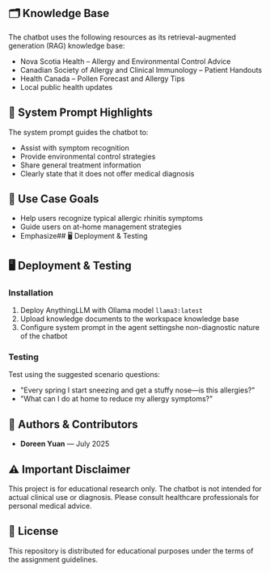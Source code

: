 ## 🗂 Knowledge Base
The chatbot uses the following resources as its retrieval-augmented generation (RAG) knowledge base:
- Nova Scotia Health – Allergy and Environmental Control Advice
- Canadian Society of Allergy and Clinical Immunology – Patient Handouts
- Health Canada – Pollen Forecast and Allergy Tips
- Local public health updates
## 💬 System Prompt Highlights
The system prompt guides the chatbot to:
- Assist with symptom recognition
- Provide environmental control strategies
- Share general treatment information
- Clearly state that it does not offer medical diagnosis
## 🎯 Use Case Goals
- Help users recognize typical allergic rhinitis symptoms
- Guide users on at-home management strategies
- Emphasize## 🖥 Deployment & Testing
## 🖥 Deployment & Testing
### Installation
1. Deploy AnythingLLM with Ollama model `llama3:latest`
2. Upload knowledge documents to the workspace knowledge base
3. Configure system prompt in the agent settingshe non-diagnostic nature of the chatbot
### Testing
Test using the suggested scenario questions:
- "Every spring I start sneezing and get a stuffy nose—is this allergies?"
- "What can I do at home to reduce my allergy symptoms?"
## 👥 Authors & Contributors
- **Doreen Yuan** — July 2025
## ⚠ Important Disclaimer
This project is for educational research only. The chatbot is not intended for actual clinical use or diagnosis. Please consult healthcare professionals for personal medical advice.
## 📜 License
This repository is distributed for educational purposes under the terms of the assignment guidelines.
